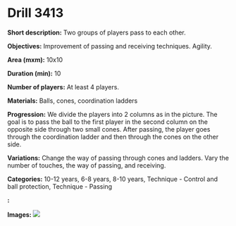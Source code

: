 # Drill 3413

**Short description:**
Two groups of players pass to each other.

**Objectives:**
Improvement of passing and receiving techniques. Agility.

**Area (mxm):**
10x10

**Duration (min):**
10

**Number of players:**
At least 4 players.

**Materials:**
Balls, cones, coordination ladders

**Progression:**
We divide the players into 2 columns as in the picture. The goal is to pass the ball to the first player in the second column on the opposite side through two small cones. After passing, the player goes through the coordination ladder and then through the cones on the other side.

**Variations:**
Change the way of passing through cones and ladders. Vary the number of touches, the way of passing, and receiving.

**Categories:**
10-12 years, 6-8 years, 8-10 years, Technique - Control and ball protection, Technique - Passing

**:**


**Images:**
![](https://www.coachingfutsal.com/\images\33aea3d8-b56e-4d1f-baef-4efc6a213953_1.png)


